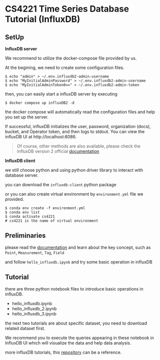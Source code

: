 # CS4221 Time Series Database Tutorial (InfluxDB)

## SetUp

**InfluxDB server**

We recommend to utilize the docker-compose file provided by us.  

At the begining, we need to create some configuration files.

```shell
$ echo "admin" > ~/.env.influxdb2-admin-username
$ echo "MyInitialAdminPassword" > ~/.env.influxdb2-admin-username
$ echo "MyInitialAdminToken0==" > ~/.env.influxdb2-admin-token
```

then, you can easily start a influxDB server by executing 

```shell
$ docker compose up influxDB2 -d
```

the docker compose will automatically read the configuration files and help you set up the server.

If successful, influxDB initializes the user, password, organization (docs), bucket, and Operator token, and then logs to stdout. You can view the influxDB UI at http://localhost:8086.

> Of course, other methods are also available, please check the influxDB version 2 official [documentation](https://docs.influxdata.com/influxdb/v2/install/) 



**InfluxDB client**

we still choose python and using python driver library to interact with database server.

you can download the `influxdb-client` python package

or you can also create virtual environment by `environment.yml` file we provided.

```shell
$ conda env create -f environment.yml
$ conda env list
$ conda activate cs4221
# cs4221 is the name of virtual environment
```



## Preliminaries

please read the [documentation](https://docs.influxdata.com/influxdb/cloud/reference/key-concepts/) and learn about the key concept, such as `Point`, `Measurement`, `Tag`, `Field`  

and follow `hello_influxdb.ipynb` and try some basic operation in influxDB







## Tutorial

there are three python notebook files to introduce basic operations in influxDB.

- hello_influxdb.ipynb
- hello_influxdb_2.ipynb
- hello_influxdb_3.ipynb

the next two tutorials are about specific dataset, you need to download related dataset first.

We recommend you to execute the queries appearing in these notebook in InfluxDB UI which will visualize the data and help data analysis. 

more influxDB tutorials, this [repository](https://github.com/josevnz/influxdb_datasets) can be a reference.
